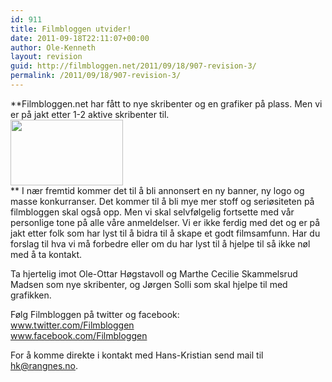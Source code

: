 ```yaml
---
id: 911
title: Filmbloggen utvider!
date: 2011-09-18T22:11:07+00:00
author: Ole-Kenneth
layout: revision
guid: http://filmbloggen.net/2011/09/18/907-revision-3/
permalink: /2011/09/18/907-revision-3/
---
```

**Filmbloggen.net har fått to nye skribenter og en grafiker på plass. Men vi er på jakt etter 1-2 aktive skribenter til.  
<a href="http://filmbloggen.net/2011/09/18/filmbloggen-utvider/filmbloggen_180x105-2/" rel="attachment wp-att-908"><img class="alignnone size-full wp-image-908" src="http://filmbloggen.net/wp-content/uploads//2011/09/filmbloggen_180x105.png" alt="" width="180" height="105" /></a>  
** I nær fremtid kommer det til å bli annonsert en ny banner, ny logo og masse konkurranser. Det kommer til å bli mye mer stoff og seriøsiteten på filmbloggen skal også opp. Men vi skal selvfølgelig fortsette med vår personlige tone på alle våre anmeldelser. Vi er ikke ferdig med det og er på jakt etter folk som har lyst til å bidra til å skape et godt filmsamfunn. Har du forslag til hva vi må forbedre eller om du har lyst til å hjelpe til så ikke nøl med å ta kontakt.

Ta hjertelig imot Ole-Ottar Høgstavoll og Marthe Cecilie Skammelsrud Madsen som nye skribenter, og Jørgen Solli som skal hjelpe til med grafikken.

Følg Filmbloggen på twitter og facebook:  
www.twitter.com/Filmbloggen  
www.facebook.com/Filmbloggen

For å komme direkte i kontakt med Hans-Kristian send mail til hk@rangnes.no.